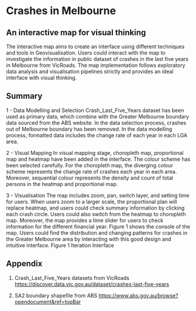 # Crashes in Melbourne
## An interactive map for visual thinking

The interactive map aims to create an interface using different techniques and tools in Geovisualisation. Users could interact with the map to investigate the information in public dataset of crashes in the last five years in Melbourne from VicRoads. The map implementation follows exploratory data analysis and visualisation pipelines strictly and provides an ideal interface with visual thinking.

## Summary

1 - Data Modelling and Selection
Crash_Last_Five_Years dataset has been used as primary data, which combine with the Greater Melbourne boundary data sourced from the ABS website. In the data selection process, crashes out of Melbourne boundary has been removed. In the data modelling process, formatted data includes the change rate of each year in each LGA area.

2 - Visual Mapping
In visual mapping stage, choropleth map, proportional map and heatmap have been added in the interface. The colour scheme has been selected carefully. For the choropleth map, the diverging colour scheme represents the change rate of crashes each year in each area. Moreover, sequential colour represents the density and count of total persons in the heatmap and proportional map.

3 - Visualisation
The map includes zoom, pan, switch layer, and setting time for users. When users zoom to a larger scale, the proportional plan will replace heatmap, and users could check summary information by clicking each crash circle. Users could also switch from the heatmap to choropleth map. Moreover, the map provides a time slider for users to check information for the different financial year. Figure 1 shows the console of the map. Users could find the distribution and changing patterns for crashes in the Greater Melbourne area by interacting with this good design and intuitive interface.
Figure 1 Iteration Interface

## Appendix
1. Crash_Last_Five_Years datasets from VicRoads
https://discover.data.vic.gov.au/dataset/crashes-last-five-years

2. SA2 boundary shapefile from ABS
https://www.abs.gov.au/browse?opendocument&ref=topBar
